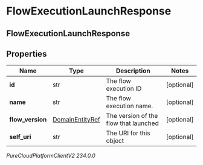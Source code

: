 # FlowExecutionLaunchResponse

## FlowExecutionLaunchResponse

## Properties

|Name | Type | Description | Notes|
|------------ | ------------- | ------------- | -------------|
| **id** | str | The flow execution ID | [optional] |
| **name** | str | The flow execution name. | [optional] |
| **flow_version** | [DomainEntityRef](DomainEntityRef) | The version of the flow that launched | [optional] |
| **self_uri** | str | The URI for this object | [optional] |



_PureCloudPlatformClientV2 234.0.0_

